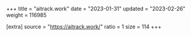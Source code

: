 +++
title = "aitrack.work"
date = "2023-01-31"
updated = "2023-02-26"
weight = 116985

[extra]
source = "https://aitrack.work/"
ratio = 1
size = 114
+++
